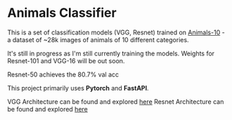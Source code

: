 # Animals Classifier 
This is a set of classification models (VGG, Resnet) trained on [Animals-10](https://www.kaggle.com/datasets/alessiocorrado99/animals10) - a dataset of ~28k images of animals of 10 different categories. 

It's still in progress as I'm still currently training the models. Weights for Resnet-101 and VGG-16 will be out soon. 

Resnet-50 achieves the 80.7% val acc

This project primarily uses <strong>Pytorch</strong> and <strong>FastAPI</strong>.

VGG Architecture can be found and explored [here](https://arxiv.org/pdf/1409.1556)
Resnet Architecture can be found and explored [here](https://arxiv.org/pdf/1512.03385)
